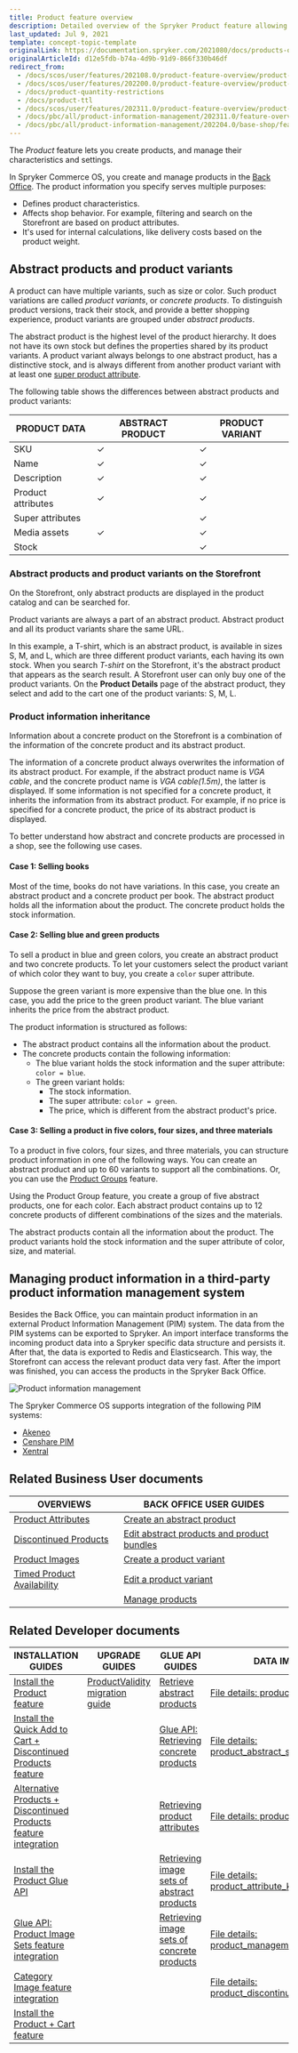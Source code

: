 ```yaml
---
title: Product feature overview
description: Detailed overview of the Spryker Product feature allowing you to create products and characteristics of producs in Spryker Cloud Commerce OS
last_updated: Jul 9, 2021
template: concept-topic-template
originalLink: https://documentation.spryker.com/2021080/docs/products-overview
originalArticleId: d12e5fdb-b74a-4d9b-91d9-866f330b46df
redirect_from:
  - /docs/scos/user/features/202108.0/product-feature-overview/product-feature-overview.html
  - /docs/scos/user/features/202200.0/product-feature-overview/product-feature-overview.html
  - /docs/product-quantity-restrictions
  - /docs/product-ttl
  - /docs/scos/user/features/202311.0/product-feature-overview/product-feature-overview.html  
  - /docs/pbc/all/product-information-management/202311.0/feature-overviews/product-feature-overview/product-feature-overview.html
  - /docs/pbc/all/product-information-management/202204.0/base-shop/feature-overviews/product-feature-overview/product-feature-overview.html
---
```


The *Product* feature lets you create products, and manage their characteristics and settings.

In Spryker Commerce OS, you create and manage products in the [Back Office](/docs/pbc/all/back-office/{{page.version}}/base-shop/spryker-core-back-office-feature-overview.html). The product information you specify serves multiple purposes:

* Defines product characteristics.
* Affects shop behavior. For example, filtering and search on the Storefront are based on product attributes.
* It's used for internal calculations, like delivery costs based on the product weight.


## Abstract products and product variants

A product can have multiple variants, such as size or color. Such product variations are called *product variants*, or *concrete products*. To distinguish product versions, track their stock, and provide a better shopping experience, product variants are grouped under *abstract products*.

The abstract product is the highest level of the product hierarchy. It does not have its own stock but defines the properties shared by its product variants. A product variant always belongs to one abstract product, has a distinctive stock, and is always different from another product variant with at least one [super product attribute](/docs/pbc/all/product-information-management/{{page.version}}/base-shop/feature-overviews/product-feature-overview/product-attributes-overview.html).

The following table shows the differences between abstract products and product variants:

| PRODUCT DATA | ABSTRACT PRODUCT | PRODUCT VARIANT |
| --- | --- | --- |
| SKU |&check;|&check;|
| Name |&check;|&check;|
| Description |&check;|&check;|
| Product attributes |&check;|&check;|
| Super attributes |  |&check;|
| Media assets |&check;|&check;|
| Stock |  |&check;|

### Abstract products and product variants on the Storefront

On the Storefront, only abstract products are displayed in the product catalog and can be searched for.

Product variants are always a part of an abstract product. Abstract product and all its product variants share the same URL.

In this example, a T-shirt, which is an abstract product, is available in sizes S, M, and L, which are three different product variants, each having its own stock. When you search *T-shirt* on the Storefront, it's the abstract product that appears as the search result. A Storefront user can only buy one of the product variants. On the **Product Details** page of the abstract product, they select and add to the cart one of the product variants: S, M, L.


### Product information inheritance

Information about a concrete product on the Storefront is a combination of the information of the concrete product and its abstract product.  

The information of a concrete product always overwrites the information of its abstract product. For example, if the abstract product name is *VGA cable*, and the concrete product name is *VGA cable(1.5m)*, the latter is displayed.
If some information is not specified for a concrete product, it inherits the information from its abstract product. For example, if no price is specified for a concrete product, the price of its abstract product is displayed.

To better understand how abstract and concrete products are processed in a shop, see the following use cases.

#### Case 1: Selling books

Most of the time, books do not have variations. In this case, you create an abstract product and a concrete product per book. The abstract product holds all the information about the product. The concrete product holds the stock information.

#### Case 2: Selling blue and green products

To sell a product in blue and green colors, you create an abstract product and two concrete products. To let your customers select the product variant of which color they want to buy, you create a `color` super attribute.

Suppose the green variant is more expensive than the blue one. In this case, you add the price to the green product variant. The blue variant inherits the price from the abstract product.

The product information is structured as follows:
* The abstract product contains all the information about the product.
* The concrete products contain the following information:
  * The blue variant holds the stock information and the super attribute: `color = blue`.
  * The green variant holds:
    * The stock information.
    * The super attribute: `color = green`.
    * The price, which is different from the abstract product's price.

#### Case 3: Selling a product in five colors, four sizes, and three materials

To a product in five colors, four sizes, and three materials, you can structure product information in one of the following ways. You can create an abstract product and up to 60 variants to support all the combinations. Or, you can use the [Product Groups](/docs/pbc/all/product-information-management/{{page.version}}/base-shop/feature-overviews/product-groups-feature-overview.html) feature.

Using the Product Group feature, you create a group of five abstract products, one for each color. Each abstract product  contains up to 12 concrete products of different combinations of the sizes and the materials.

The abstract products contain all the information about the product. The product variants hold the stock information and the super attribute of color, size, and material.


## Managing product information in a third-party product information management system

Besides the Back Office, you can maintain product information in an external Product Information Management (PIM) system. The data from the PIM systems can be exported to Spryker. An import interface transforms the incoming product data into a Spryker specific data structure and persists it. After that, the data is exported to Redis and Elasticsearch. This way, the Storefront can access the relevant product data very fast. After the import was finished, you can access the products in the Spryker Back Office.

![Product information management](https://spryker.s3.eu-central-1.amazonaws.com/docs/Features/Product+Management/Product/product_information_management.png)

The Spryker Commerce OS supports integration of the following PIM systems:

* [Akeneo](/docs/dg/dev/backend-development/extend-spryker/spryker-os-module-customisation/extend-the-core.html)
* [Censhare PIM](/docs/pbc/all/product-information-management/{{page.version}}/base-shop/third-party-integrations/censhare-pim.html)
* [Xentral](/docs/pbc/all/product-information-management/{{page.version}}/base-shop/third-party-integrations/xentral.html)


## Related Business User documents

| OVERVIEWS |BACK OFFICE USER GUIDES|
| - |---|
| [Product Attributes](/docs/pbc/all/product-information-management/{{page.version}}/base-shop/feature-overviews/product-feature-overview/product-attributes-overview.html)  | [Create an abstract product](/docs/pbc/all/product-information-management/{{page.version}}/base-shop/manage-in-the-back-office/products/manage-abstract-products-and-product-bundles/create-abstract-products-and-product-bundles.html) |
| [Discontinued Products](/docs/pbc/all/product-information-management/{{page.version}}/base-shop/feature-overviews/product-feature-overview/discontinued-products-overview.html)  | [Edit abstract products and product bundles](/docs/pbc/all/product-information-management/{{page.version}}/base-shop/manage-in-the-back-office/products/manage-abstract-products-and-product-bundles/edit-abstract-products-and-product-bundles.html) |
| [Product Images](/docs/pbc/all/product-information-management/{{page.version}}/base-shop/feature-overviews/product-feature-overview/product-images-overview.html)  | [Create a product variant](/docs/pbc/all/product-information-management/{{page.version}}/base-shop/manage-in-the-back-office/products/manage-product-variants/create-product-variants.html) |
| [Timed Product Availability](/docs/pbc/all/product-information-management/{{page.version}}/base-shop/feature-overviews/product-feature-overview/timed-product-availability-overview.html)  | [Edit a product variant](/docs/pbc/all/product-information-management/{{page.version}}/base-shop/manage-in-the-back-office/products/manage-product-variants/edit-product-variants.html) |
|  |  [Manage products](/docs/pbc/all/product-information-management/{{page.version}}/base-shop/manage-in-the-back-office/products/manage-products.html) |

## Related Developer documents

| INSTALLATION GUIDES | UPGRADE GUIDES | GLUE API GUIDES | DATA IMPORT |
|---|---|---|---|
| [Install the Product feature](/docs/pbc/all/product-information-management/{{page.version}}/base-shop/install-and-upgrade/install-features/install-the-product-feature.html) | [ProductValidity migration guide](/docs/pbc/all/product-information-management/{{page.version}}/base-shop/install-and-upgrade/upgrade-modules/upgrade-the-productvalidity-module.html) | [Retrieve abstract products](/docs/pbc/all/product-information-management/{{page.version}}/marketplace/manage-using-glue-api/glue-api-retrieve-abstract-products.html) | [File details: product_abstract.csv](/docs/pbc/all/product-information-management/{{page.version}}/base-shop/import-and-export-data/products-data-import/import-file-details-product-abstract.csv.html) |
| [Install the Quick Add to Cart + Discontinued Products feature](/docs/pbc/all/cart-and-checkout/{{page.version}}/base-shop/install-and-upgrade/install-features/install-the-quick-add-to-cart-discontinued-products-feature.html) |  | [Glue API: Retrieving concrete products](/docs/pbc/all/product-information-management/{{page.version}}/marketplace/manage-using-glue-api/glue-api-retrieve-concrete-products.html) | [File details: product_abstract_store.csv](/docs/pbc/all/product-information-management/{{page.version}}/base-shop/import-and-export-data/products-data-import/import-file-details-product-abstract-store.csv.html) |
| [Alternative Products + Discontinued Products feature integration](/docs/pbc/all/product-information-management/{{page.version}}/base-shop/install-and-upgrade/install-features/install-the-alternative-products-discontinued-products-feature.html) |  | [Retrieving product attributes](/docs/pbc/all/product-information-management/{{page.version}}/base-shop/manage-using-glue-api/glue-api-retrieve-product-attributes.html) | [File details: product_concrete.csv](/docs/pbc/all/product-information-management/{{page.version}}/base-shop/import-and-export-data/products-data-import/import-file-details-product-concrete.csv.html) |
| [Install the Product Glue API](/docs/pbc/all/product-information-management/{{page.version}}/base-shop/install-and-upgrade/install-glue-api/install-the-product-glue-api.html) |  | [Retrieving image sets of abstract products](/docs/pbc/all/product-information-management/{{page.version}}/base-shop/manage-using-glue-api/abstract-products/glue-api-retrieve-image-sets-of-abstract-products.html) | [File details: product_attribute_key.csv](/docs/pbc/all/product-information-management/{{page.version}}/base-shop/import-and-export-data/products-data-import/import-file-details-product-attribute-key.csv.html) |
| [Glue API: Product Image Sets feature integration](/docs/pbc/all/product-information-management/{{page.version}}/base-shop/install-and-upgrade/install-glue-api/install-the-product-image-sets-glue-api.html) |  | [Retrieving image sets of concrete products](/docs/pbc/all/product-information-management/{{page.version}}/base-shop/manage-using-glue-api/concrete-products/glue-api-retrieve-image-sets-of-concrete-products.html) | [File details: product_management_attribute.csv](/docs/pbc/all/product-information-management/{{page.version}}/base-shop/import-and-export-data/products-data-import/import-file-details-product-management-attribute.csv.html) |
| [Category Image feature integration](/docs/pbc/all/product-information-management/{{page.version}}/base-shop/install-and-upgrade/install-features/install-the-category-image-feature.html) |  |  | [File details: product_discontinued.csv](/docs/pbc/all/product-information-management/{{page.version}}/base-shop/import-and-export-data/import-file-details-product-discontinued.csv.html) |
| [Install the Product + Cart feature](/docs/pbc/all/product-information-management/{{page.version}}/base-shop/install-and-upgrade/install-features/install-the-product-cart-feature.html) |  |  |  |

